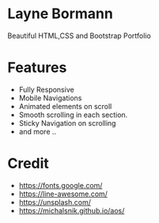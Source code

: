 # Layne Bormann
Beautiful HTML,CSS and Bootstrap Portfolio

# Features
- Fully Responsive
- Mobile Navigations
- Animated elements on scroll
- Smooth scrolling in each section.
- Sticky Navigation on scrolling
- and more ..

# Credit
- https://fonts.google.com/
- https://line-awesome.com/
- https://unsplash.com/
- https://michalsnik.github.io/aos/
